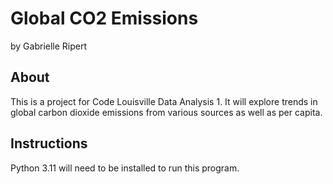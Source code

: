 # Global CO2 Emissions 
by Gabrielle Ripert

## About
This is a project for Code Louisville Data Analysis 1. It will explore trends in global carbon dioxide emissions from various sources as well as per capita. 

## Instructions
Python 3.11 will need to be installed to run this program.
